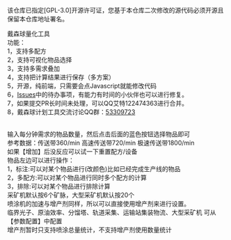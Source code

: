 该仓库已指定[GPL-3.0]开源许可证，您基于本仓库二次修改的源代码必须开源且保留本仓库地址署名。<br>

戴森球量化工具
<br>
功能：<br>
1，支持多配方<br>
2，支持可视化物品选择<br>
3，支持多需求叠加<br>
4，支持把计算结果进行保存（多方案）<br>
5，开源，纯前端，只需要会点Javascript就能修改代码<br>
6，<a href="https://github.com/122474363/DSQ/issues">Issues</a>中的待办事项，有能力有时间的小伙伴也可以进行修复。<br>
7，如果提交PR长时间未处理，可以QQ艾特122474363进行合并。<br>
8，戴森球计划工具交流讨论QQ群：<a href="http://qm.qq.com/cgi-bin/qm/qr?_wv=1027&k=UzzPv3ic7Fk9EDCyHo_4gkWQLR3WEA9Y&authKey=ysjOY0JQOSpT2ZCLkttSzI73sXyzu%2FXEqJXMmY2O645LpO6GOD5lRBrjdalqpO5k&noverify=0&group_code=53309723" target="_blank">53309723</a>
<br>

<br>
输入每分钟需求的物品数量，然后点击后面的蓝色按钮选择物品即可<br>
参考数据：传送带360/min 高速传送带720/min 极速传送带1800/min<br>
如果【增加】后没反应可以试一下重置配方/设备<br>
物品左边可以进行操作：<br>
1，标注:可以对某个物品进行(改颜色)比如已经完成生产线的物品<br>
2，多配方:可以对某个物品进行同时多个配方的计算<br>
3，排除:可以对某个物品进行排除计算<br>
采矿机默认按6个矿脉，大型采矿机默认按20个<br>
喷涂机的加速与增产剂同样，所以可以直接使用增产剂来进行设置。<br>
临界光子、原油效率、分馏塔、轨道采集、运输站集装物流、大型采矿机 可从【参数配置】中配置<br>
增产剂暂时只支持喷涂总量统计，不支持增产剂使用数量统计<br>